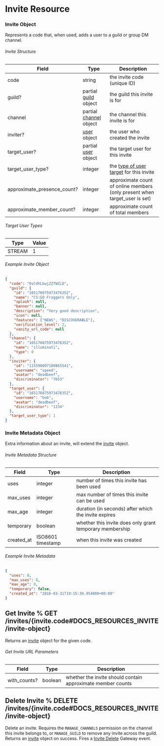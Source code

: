 # Invite Resource

### Invite Object

Represents a code that, when used, adds a user to a guild or group DM channel.

###### Invite Structure

| Field                       | Type                                                             | Description                                                                                       |
| --------------------------- | ---------------------------------------------------------------- | ------------------------------------------------------------------------------------------------- |
| code                        | string                                                           | the invite code (unique ID)                                                                       |
| guild?                      | partial [guild](#DOCS_RESOURCES_GUILD/guild-object) object       | the guild this invite is for                                                                      |
| channel                     | partial [channel](#DOCS_RESOURCES_CHANNEL/channel-object) object | the channel this invite is for                                                                    |
| inviter?                    | [user](#DOCS_RESOURCES_USER/user-object) object                  | the user who created the invite                                                                   |
| target_user?                | partial [user](#DOCS_RESOURCES_USER/user-object) object          | the target user for this invite                                                                   |
| target_user_type?           | integer                                                          | the [type of user target](#DOCS_RESOURCES_INVITE/invite-object-target-user-types) for this invite |
| approximate_presence_count? | integer                                                          | approximate count of online members (only present when target_user is set)                        |
| approximate_member_count?   | integer                                                          | approximate count of total members                                                                |

###### Target User Types

| Type   | Value |
| ------ | ----- |
| STREAM | 1     |

###### Example Invite Object

```json
{
  "code": "0vCdhLbwjZZTWZLD",
  "guild": {
    "id": "165176875973476352",
    "name": "CS:GO Fraggers Only",
    "splash": null,
    "banner": null,
    "description": "Very good description",
    "icon": null,
    "features": ["NEWS", "DISCOVERABLE"],
    "verification_level": 2,
    "vanity_url_code": null
  },
  "channel": {
    "id": "165176875973476352",
    "name": "illuminati",
    "type": 0
  },
  "inviter": {
    "id": "115590097100865541",
    "username": "speed",
    "avatar": "deadbeef",
    "discriminator": "7653"
  },
  "target_user": {
    "id": "165176875973476352",
    "username": "bob",
    "avatar": "deadbeef",
    "discriminator": "1234"
  },
  "target_user_type": 1
}
```

### Invite Metadata Object

Extra information about an invite, will extend the [invite](#DOCS_RESOURCES_INVITE/invite-object) object.

###### Invite Metadata Structure

| Field      | Type                                            | Description                                          |
| ---------- | ----------------------------------------------- | ---------------------------------------------------- |
| uses       | integer                                         | number of times this invite has been used            |
| max_uses   | integer                                         | max number of times this invite can be used          |
| max_age    | integer                                         | duration (in seconds) after which the invite expires |
| temporary  | boolean                                         | whether this invite does only grant temporary membership |
| created_at | ISO8601 timestamp                               | when this invite was created                         |

###### Example Invite Metadata

```json
{
  "uses": 0,
  "max_uses": 0,
  "max_age": 0,
  "temporary": false,
  "created_at": "2016-03-31T19:15:39.954000+00:00"
}
```

## Get Invite % GET /invites/{invite.code#DOCS_RESOURCES_INVITE/invite-object}

Returns an [invite](#DOCS_RESOURCES_INVITE/invite-object) object for the given code.

###### Get Invite URL Parameters

| Field        | Type    | Description                                                 |
| ------------ | ------- | ----------------------------------------------------------- |
| with_counts? | boolean | whether the invite should contain approximate member counts |

## Delete Invite % DELETE /invites/{invite.code#DOCS_RESOURCES_INVITE/invite-object}

Delete an invite. Requires the `MANAGE_CHANNELS` permission on the channel this invite belongs to, or `MANAGE_GUILD` to remove any invite across the guild. Returns an [invite](#DOCS_RESOURCES_INVITE/invite-object) object on success. Fires a [Invite Delete](#DOCS_TOPICS_GATEWAY/invite-delete) Gateway event.
